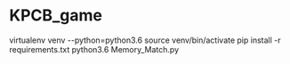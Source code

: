 # KPCB_game

virtualenv venv --python=python3.6
source venv/bin/activate
pip install -r requirements.txt
python3.6 Memory_Match.py
